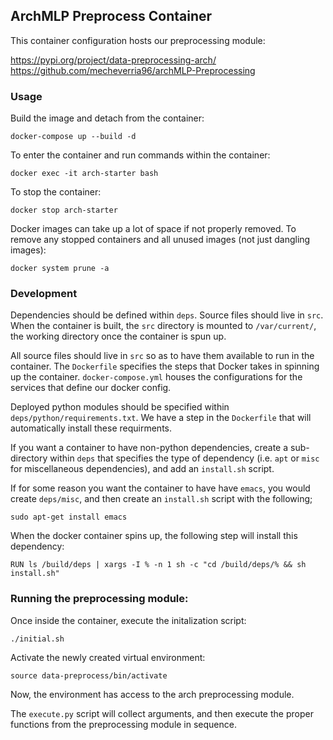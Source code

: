 ## ArchMLP Preprocess Container
This container configuration hosts our preprocessing module: 

https://pypi.org/project/data-preprocessing-arch/
https://github.com/mecheverria96/archMLP-Preprocessing


### Usage
Build the image and detach from the container: 
```
docker-compose up --build -d
```

To enter the container and run commands within the container: 
```
docker exec -it arch-starter bash
```

To stop the container: 
```
docker stop arch-starter
```

Docker images can take up a lot of space if not properly removed. To remove any stopped containers and all unused images (not just dangling images):
```
docker system prune -a
```

### Development 
Dependencies should be defined within `deps`. Source files should live in `src`. When the container is built, the `src` directory is mounted to `/var/current/`, the working directory once the container is spun up. 

All source files should live in `src` so as to have them available to run in the container. The `Dockerfile` specifies the steps that Docker takes in spinning up the container. `docker-compose.yml` houses the configurations for the services that define our docker config. 

Deployed python modules should be specified within `deps/python/requirements.txt`. We have a step in the `Dockerfile` that will automatically install these requirments. 

If you want a container to have non-python dependencies, create a sub-directory within `deps` that specifies the type of dependency (i.e. `apt` or `misc` for miscellaneous dependencies), and add an `install.sh` script. 

If for some reason you want the container to have have `emacs`, you would create `deps/misc`, and then create an `install.sh` script with the following;
```
sudo apt-get install emacs
```

When the docker container spins up, the following step will install this dependency: 
```
RUN ls /build/deps | xargs -I % -n 1 sh -c "cd /build/deps/% && sh install.sh" 

```

### Running the preprocessing module:
Once inside the container, execute the initalization script:
```
./initial.sh
```

Activate the newly created virtual environment:
```
source data-preprocess/bin/activate
```

Now, the environment has access to the arch preprocessing module. 

The `execute.py` script will collect arguments, and then execute the proper functions from the preprocessing module in sequence.